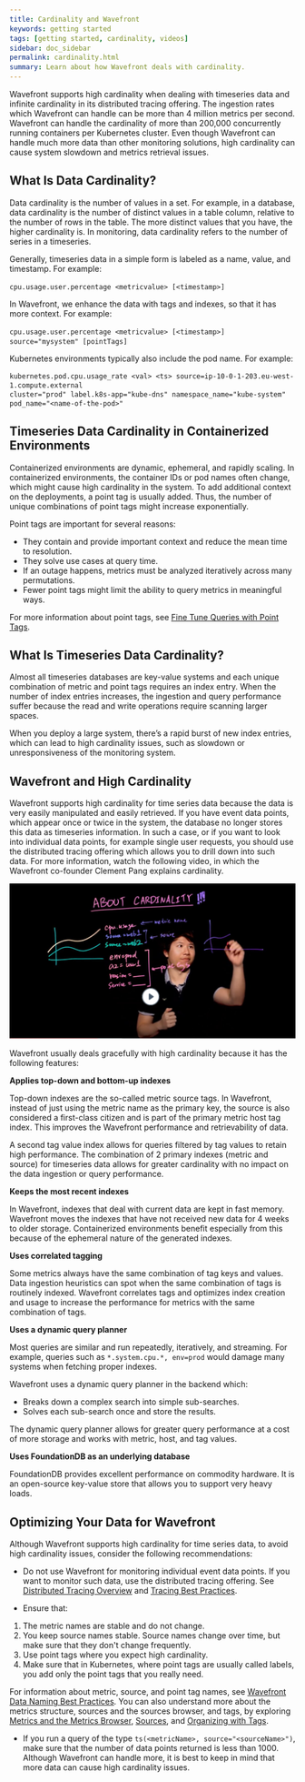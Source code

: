 ```yaml
---
title: Cardinality and Wavefront
keywords: getting started
tags: [getting started, cardinality, videos]
sidebar: doc_sidebar
permalink: cardinality.html
summary: Learn about how Wavefront deals with cardinality.
---
```

Wavefront supports high cardinality when dealing with timeseries data and infinite cardinality in its distributed tracing offering. The ingestion rates which Wavefront can handle can be more than 4 million metrics per second. Wavefront can handle the cardinality of more than 200,000 concurrently running containers per Kubernetes cluster. Even though Wavefront can handle much more data than other monitoring solutions, high cardinality can cause system slowdown and metrics retrieval issues. 

## What Is Data Cardinality?

Data cardinality is the number of values in a set. For example, in a database, data cardinality is the number of distinct values in a table column, relative to the number of rows in the table. The more distinct values that you have, the higher cardinality is. In monitoring, data cardinality refers to the number of series in a timeseries.

Generally, timeseries data in a simple form is labeled as a name, value, and timestamp. For example:  

`cpu.usage.user.percentage <metricvalue> [<timestamp>]`

In Wavefront, we enhance the data with tags and indexes, so that it has more context. For example: 

`cpu.usage.user.percentage <metricvalue> [<timestamp>] source="mysystem" [pointTags]`

Kubernetes environments typically also include the pod name. For example: 

```
kubernetes.pod.cpu.usage_rate <val> <ts> source=ip-10-0-1-203.eu-west-1.compute.external 
cluster="prod" label.k8s-app="kube-dns" namespace_name="kube-system" pod_name="<name-of-the-pod>"
```

## Timeseries Data Cardinality in Containerized Environments

Containerized environments are dynamic, ephemeral, and rapidly scaling. In containerized environments, the container IDs or pod names often change, which might cause high cardinality in the system. To add additional context on the deployments, a point tag is usually added. Thus, the number of unique combinations of point tags might increase exponentially.

Point tags are important for several reasons:

* They contain and provide important context and reduce the mean time to resolution.
* They solve use cases at query time.
* If an outage happens, metrics must be analyzed iteratively across many permutations.
* Fewer point tags might limit the ability to query metrics in meaningful ways.

For more information about point tags, see [Fine Tune Queries with Point Tags](query_language_point_tags.html).

## What Is Timeseries Data Cardinality?

Almost all timeseries databases are key-value systems and each unique combination of metric and point tags requires an index entry. When the number of index entries increases, the ingestion and query performance suffer because the read and write operations require scanning larger spaces. 

When you deploy a large system, there’s a rapid burst of new index entries, which can lead to high cardinality issues, such as slowdown or unresponsiveness of the monitoring system.


## Wavefront and High Cardinality


Wavefront supports high cardinality for time series data because the data is very easily manipulated and easily retrieved. If you have event data points, which appear once or twice in the system, the database no longer stores this data as timeseries information. In such a case, or if you want to look into individual data points, for example single user requests, you should use the distributed tracing offering which allows you to drill down into such data. For more information, watch the following video, in which the Wavefront co-founder Clement Pang explains cardinality.

<a href="https://youtu.be/8wKPkrIiXKw" target="_blank"><img src="/images/v_cardinality.png" style="width: 700px;" alt="about cardinality"/></a>

Wavefront usually deals gracefully with high cardinality because it has the following features:

**Applies top-down and bottom-up indexes**

Top-down indexes are the so-called metric source tags. In Wavefront, instead of just using the metric name as the primary key, the source is also considered a first-class citizen and is part of the primary metric host tag index. This improves the Wavefront performance and retrievability of data.

A second tag value index allows for queries filtered by tag values to retain high performance. The combination of 2 primary indexes (metric and source) for timeseries data allows for greater cardinality with no impact on the data ingestion or query performance.

**Keeps the most recent indexes**

In Wavefront, indexes that deal with current data are kept in fast memory. Wavefront moves the indexes that have not received new data for 4 weeks to older storage. Containerized environments benefit especially from this because of the ephemeral nature of the generated indexes.


**Uses correlated tagging**

Some metrics always have the same combination of tag keys and values. Data ingestion heuristics can spot when the same combination of tags is routinely indexed. Wavefront correlates tags and optimizes index creation and usage to increase the performance for metrics with the same combination of tags.

**Uses a dynamic query planner**

Most queries are similar and run repeatedly, iteratively, and streaming. For example, queries such as `*.system.cpu.*, env=prod` would damage many systems when fetching proper indexes.

Wavefront uses a dynamic query planner in the backend which:

* Breaks down a complex search into simple sub-searches.
* Solves each sub-search once and store the results.

The dynamic query planner allows for greater query performance at a cost of more storage and works with metric, host, and tag values.

**Uses FoundationDB as an underlying database**

FoundationDB provides excellent performance on commodity hardware. It is an open-source key-value store that allows you to support very heavy loads.

## Optimizing Your Data for Wavefront

Although Wavefront supports high cardinality for time series data, to avoid high cardinality issues, consider the following recommendations:

* Do not use Wavefront for monitoring individual event data points. If you want to monitor such data, use the distributed tracing offering. See [Distributed Tracing Overview](tracing_basics.html) and [Tracing Best Practices](tracing_best_practices.html).

* Ensure that:

1. The metric names are stable and do not change.
2. You keep source names stable. Source names change over time, but make sure that they don't change frequently.
3. Use point tags where you expect high cardinality. 
4.  Make sure that in Kubernetes, where point tags are usually called labels, you add only the point tags that you really need.

For information about metric, source, and point tag names, see [Wavefront Data Naming Best Practices](wavefront_data_naming.html). You can also understand more about the metrics structure, sources and the sources browser, and tags, by exploring [Metrics and the Metrics Browser](metrics_managing.html), [Sources](sources_managing.html), and [Organizing with Tags](tags_overview.html).

* If you run a query of the type `ts(<metricName>, source="<sourceName>")`, make sure that the number of data points returned is less than 1000. Although Wavefront can handle more, it is best to keep in mind that more data can cause high cardinality issues.
